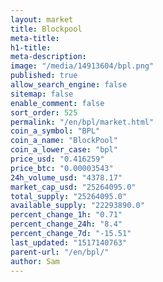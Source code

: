 ```yaml
---
layout: market
title: Blockpool
meta-title: 
h1-title: 
meta-description: 
image: "/media/14913604/bpl.png"
published: true
allow_search_engine: false
sitemap: false
enable_comment: false
sort_order: 525
permalink: "/en/bpl/market.html"
coin_a_symbol: "BPL"
coin_a_name: "BlockPool"
coin_a_lower_case: "bpl"
price_usd: "0.416259"
price_btc: "0.00003543"
24h_volume_usd: "4378.17"
market_cap_usd: "25264095.0"
total_supply: "25264095.0"
available_supply: "22293890.0"
percent_change_1h: "0.71"
percent_change_24h: "8.4"
percent_change_7d: "-15.51"
last_updated: "1517140763"
parent-url: "/en/bpl/"
author: Sam
---
```


